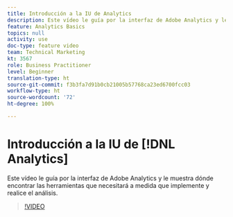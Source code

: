 ```yaml
---
title: Introducción a la IU de Analytics
description: Este vídeo le guía por la interfaz de Adobe Analytics y le muestra dónde encontrar las herramientas que necesitará a medida que implemente y realice el análisis.
feature: Analytics Basics
topics: null
activity: use
doc-type: feature video
team: Technical Marketing
kt: 3567
role: Business Practitioner
level: Beginner
translation-type: ht
source-git-commit: f3b3fa7d91b0cb21005b57768ca23ed6700fcc03
workflow-type: ht
source-wordcount: '72'
ht-degree: 100%

---
```



# Introducción a la IU de [!DNL Analytics]

Este vídeo le guía por la interfaz de Adobe Analytics y le muestra dónde encontrar las herramientas que necesitará a medida que implemente y realice el análisis.

>[!VIDEO](https://video.tv.adobe.com/v/28748/?quality=12)
